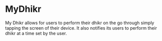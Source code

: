 # MyDhikr

My Dhikr allows for users to perform their dhikr on the go through simply tapping the screen of their device. 
It also notifies its users to perform their dhikr at a time set by the user.

